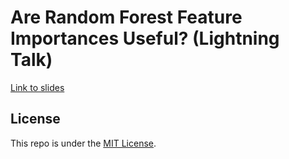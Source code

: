 # Are Random Forest Feature Importances Useful? (Lightning Talk)

[Link to slides](https://thomasjpfan.github.io/2021-lt-is-random-forest-feature-important/)

## License

This repo is under the [MIT License](LICENSE).
